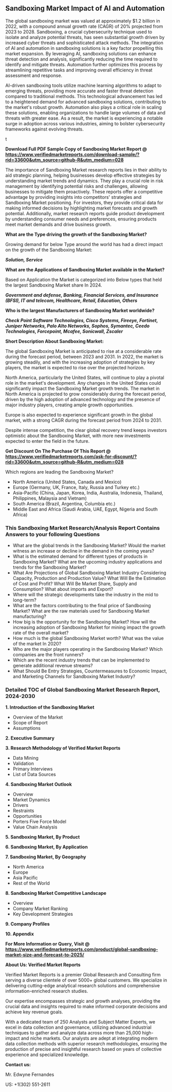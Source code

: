 <h2>Sandboxing Market Impact of AI and Automation</h2><p>The global sandboxing market was valued at approximately $1.2 billion in 2022, with a compound annual growth rate (CAGR) of 20% projected from 2023 to 2028. Sandboxing, a crucial cybersecurity technique used to isolate and analyze potential threats, has seen substantial growth driven by increased cyber threats and sophisticated attack methods. The integration of AI and automation in sandboxing solutions is a key factor propelling this market expansion. By leveraging AI, sandboxing solutions can enhance threat detection and analysis, significantly reducing the time required to identify and mitigate threats. Automation further optimizes this process by streamlining repetitive tasks and improving overall efficiency in threat assessment and response.</p><p>AI-driven sandboxing tools utilize machine learning algorithms to adapt to emerging threats, providing more accurate and faster threat detection compared to traditional methods. This technological advancement has led to a heightened demand for advanced sandboxing solutions, contributing to the market's robust growth. Automation also plays a critical role in scaling these solutions, enabling organizations to handle large volumes of data and threats with greater ease. As a result, the market is experiencing a notable surge in adoption across various industries, aiming to bolster cybersecurity frameworks against evolving threats.</p>t</p><p id="" class=""><strong>Download Full PDF Sample Copy of Sandboxing Market Report @ <a href="https://www.verifiedmarketreports.com/download-sample/?rid=33600&utm_source=github-R&utm_medium=028" target="_blank">https://www.verifiedmarketreports.com/download-sample/?rid=33600&utm_source=github-R&utm_medium=028</a></strong></p><p>The importance of&nbsp;Sandboxing Market research reports lies in their ability to aid strategic planning, helping businesses develop effective strategies by understanding market trends and dynamics. They play a crucial role in risk management by identifying potential risks and challenges, allowing businesses to mitigate them proactively. These reports offer a competitive advantage by providing insights into competitors' strategies and Sandboxing Market positioning. For investors, they provide critical data for making informed decisions by highlighting market forecasts and growth potential. Additionally, market research reports guide product development by understanding consumer needs and preferences, ensuring products meet market demands and drive business growth.</p><p><strong>What are the&nbsp;Type driving the growth of the Sandboxing Market?</strong></p><p id="" class="">Growing demand for below Type around the world has had a direct impact on the growth of the Sandboxing Market:</p><em><strong>Solution, Service</strong></em></p><strong>What are the&nbsp;Applications&nbsp;of Sandboxing Market available in the Market?</strong></p><p id="" class="">Based on Application the Market is categorized into Below types that held the largest Sandboxing Market share In 2024.</p><em><strong>Government and defense, Banking, Financial Services, and Insurance (BFSI), IT and telecom, Healthcare, Retail, Education, Others</strong></em></p><strong>Who is the largest Manufacturers of Sandboxing Market worldwide?</strong></p><p><em><strong>Check Point Software Technologies, Cisco Systems, Fireeye, Fortinet, Juniper Networks, Palo Alto Networks, Sophos, Symantec, Ceedo Technologies, Forcepoint, Mcafee, Sonicwall, Zscaler</strong></em></p><p id="" class=""><strong>Short Description About Sandboxing Market:</strong></p><p>The global Sandboxing Market is anticipated to rise at a considerable rate during the forecast period, between 2023 and 2031. In 2022, the market is growing steadily, and with the increasing adoption of strategies by key players, the market is expected to rise over the projected horizon.</p><p>North America, particularly the United States, will continue to play a pivotal role in the market's development. Any changes in the United States could significantly impact the Sandboxing Market growth trends. The market in North America is projected to grow considerably during the forecast period, driven by the high adoption of advanced technology and the presence of major industry players, creating ample growth opportunities.</p><p>Europe is also expected to experience significant growth in the global market, with a strong CAGR during the forecast period from 2024 to 2031.</p><p>Despite intense competition, the clear global recovery trend keeps investors optimistic about the Sandboxing Market, with more new investments expected to enter the field in the future.</p><p id="" class=""><strong>Get Discount On The Purchase Of This Report @ <a href="https://www.verifiedmarketreports.com/ask-for-discount/?rid=33600&utm_source=github-R&utm_medium=028" target="_blank">https://www.verifiedmarketreports.com/ask-for-discount/?rid=33600&utm_source=github-R&utm_medium=028</a></strong></p>Which regions are leading the Sandboxing Market?</p><ul><li>North America (United States, Canada and Mexico)</li><li>Europe (Germany, UK, France, Italy, Russia and Turkey etc.)</li><li>Asia-Pacific (China, Japan, Korea, India, Australia, Indonesia, Thailand, Philippines, Malaysia and Vietnam)</li><li>South America (Brazil, Argentina, Columbia etc.)</li><li>Middle East and Africa (Saudi Arabia, UAE, Egypt, Nigeria and South Africa)</li></ul><h3 id="" class="">This Sandboxing Market Research/Analysis Report Contains Answers to your following Questions</h3><ul><li>What are the global trends in the Sandboxing Market? Would the market witness an increase or decline in the demand in the coming years?</li><li>What is the estimated demand for different types of products in Sandboxing Market? What are the upcoming industry applications and trends for the Sandboxing Market?</li><li>What Are Projections of Global Sandboxing Market Industry Considering Capacity, Production and Production Value? What Will Be the Estimation of Cost and Profit? What Will Be Market Share, Supply and Consumption? What about imports and Export?</li><li>Where will the strategic developments take the industry in the mid to long-term?</li><li>What are the factors contributing to the final price of Sandboxing Market? What are the raw materials used for Sandboxing Market manufacturing?</li><li>How big is the opportunity for the Sandboxing Market? How will the increasing adoption of Sandboxing Market for mining impact the growth rate of the overall market?</li><li>How much is the global Sandboxing Market worth? What was the value of the market In 2020?</li><li>Who are the major players operating in the Sandboxing Market? Which companies are the front runners?</li><li>Which are the recent industry trends that can be implemented to generate additional revenue streams?</li><li>What Should Be Entry Strategies, Countermeasures to Economic Impact, and Marketing Channels for Sandboxing Market Industry?</li></ul><h3 id="" class="">Detailed TOC of Global Sandboxing Market Research Report, 2024-2030</h3><p id="" class=""><strong>1. Introduction of the Sandboxing Market</strong></p><ul><li>Overview of the Market</li><li>Scope of Report</li><li>Assumptions</li></ul><p id="" class=""><strong>2. Executive Summary</strong></p><p id="" class=""><strong>3. Research Methodology of Verified Market Reports</strong></p><ul><li>Data Mining</li><li>Validation</li><li>Primary Interviews</li><li>List of Data Sources</li></ul><p id="" class=""><strong>4. Sandboxing Market Outlook</strong></p><ul><li>Overview</li><li>Market Dynamics</li><li>Drivers</li><li>Restraints</li><li>Opportunities</li><li>Porters Five Force Model</li><li>Value Chain Analysis</li></ul><p id="" class=""><strong>5. Sandboxing Market, By Product</strong></p><p id="" class=""><strong>6. Sandboxing Market, By Application</strong></p><p id="" class=""><strong>7. Sandboxing Market, By Geography</strong></p><ul><li>North America</li><li>Europe</li><li>Asia Pacific</li><li>Rest of the World</li></ul><p id="" class=""><strong>8. Sandboxing Market Competitive Landscape</strong></p><ul><li>Overview</li><li>Company Market Ranking</li><li>Key Development Strategies</li></ul><p id="" class=""><strong>9. Company Profiles</strong></p><p id="" class=""><strong>10. Appendix</strong></p><p id="" class=""><strong>For More Information or Query, Visit @ <a href="https://www.verifiedmarketreports.com/product/global-sandboxing-market-size-and-forecast-to-2025/" target="_blank">https://www.verifiedmarketreports.com/product/global-sandboxing-market-size-and-forecast-to-2025/</a></strong></p><p id="" class=""><strong>About Us: Verified Market Reports</strong></p><p id="" class="">Verified Market Reports is a premier Global Research and Consulting firm serving a diverse clientele of over 5000+ global customers. We specialize in delivering cutting-edge analytical research solutions and comprehensive information-enriched research studies.</p><p id="" class="">Our expertise encompasses strategic and growth analyses, providing the crucial data and insights required to make informed corporate decisions and achieve key revenue goals.</p><p id="" class="">With a dedicated team of 250 Analysts and Subject Matter Experts, we excel in data collection and governance, utilizing advanced industrial techniques to gather and analyze data across more than 25,000 high-impact and niche markets. Our analysts are adept at integrating modern data collection methods with superior research methodologies, ensuring the production of precise and insightful research based on years of collective experience and specialized knowledge.</p><p id="" class=""><strong>Contact us:</strong></p><p id="" class="">Mr. Edwyne Fernandes</p><p id="" class="">US: +1(302) 551-2611</p>